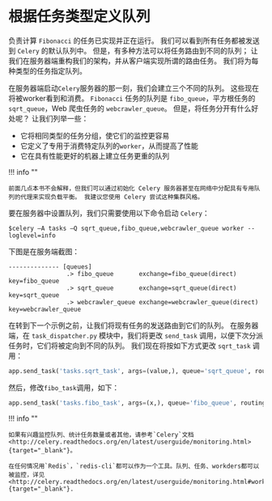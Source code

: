# 根据任务类型定义队列

负责计算 `Fibonacci` 的任务已实现并正在运行。 我们可以看到所有任务都被发送到 `Celery` 的默认队列中。 但是，有多种方法可以将任务路由到不同的队列； 让我们在服务器端重构我们的架构，并从客户端实现所谓的路由任务。 我们将为每种类型的任务指定队列。

在服务器端启动`Celery`服务器的那一刻，我们会建立三个不同的队列。 这些现在将被worker看到和消费。 `Fibonacci` 任务的队列是 `fibo_queue`，平方根任务的 `sqrt_queue`，Web 爬虫任务的 `webcrawler_queue`。 但是，将任务分开有什么好处呢？ 让我们列举一些：

- 它将相同类型的任务分组，使它们的监控更容易
- 它定义了专用于消费特定队列的`worker`，从而提高了性能
- 它在具有性能更好的机器上建立任务更重的队列

!!! info ""

    前面几点本书不会解释，但我们可以通过初始化 Celery 服务器甚至在网络中分配具有专用队列的代理来实现负载平衡。 我建议您使用 Celery 尝试这种集群风格。

要在服务器中设置队列，我们只需要使用以下命令启动 `Celery`：

```shell
$celery –A tasks –Q sqrt_queue,fibo_queue,webcrawler_queue worker --loglevel=info
```

下图是在服务端截图：

```log
-------------- [queues]
                .> fibo_queue       exchange=fibo_queue(direct) key=fibo_queue
                .> sqrt_queue       exchange=sqrt_queue(direct) key=sqrt_queue
                .> webcrawler_queue exchange=webcrawler_queue(direct) key=webcrawler_queue
```

在转到下一个示例之前，让我们将现有任务的发送路由到它们的队列。 在服务器端，在 `task_dispatcher.py` 模块中，我们将更改 `send_task` 调用，以便下次分派任务时，它们将被定向到不同的队列。 我们现在将按如下方式更改 `sqrt_task` 调用：

```python
app.send_task('tasks.sqrt_task', args=(value,), queue='sqrt_queue', routing_key='sqrt_queue')
```

然后，修改`fibo_task`调用，如下：

```python
app.send_task('tasks.fibo_task', args=(x,), queue='fibo_queue', routing_key='fibo_queue')
```

!!! info ""

    如果有兴趣监控队列、统计任务数量或者其他，请参考`Celery`文档 <http://celery.readthedocs.org/en/latest/userguide/monitoring.html>{target="_blank"}。

    在任何情况用`Redis`，`redis-cli`都可以作为一个工具。队列、任务、workders都可以被监控，详见 <http://celery.readthedocs.org/en/latest/userguide/monitoring.html#workers>{target="_blank"}.
